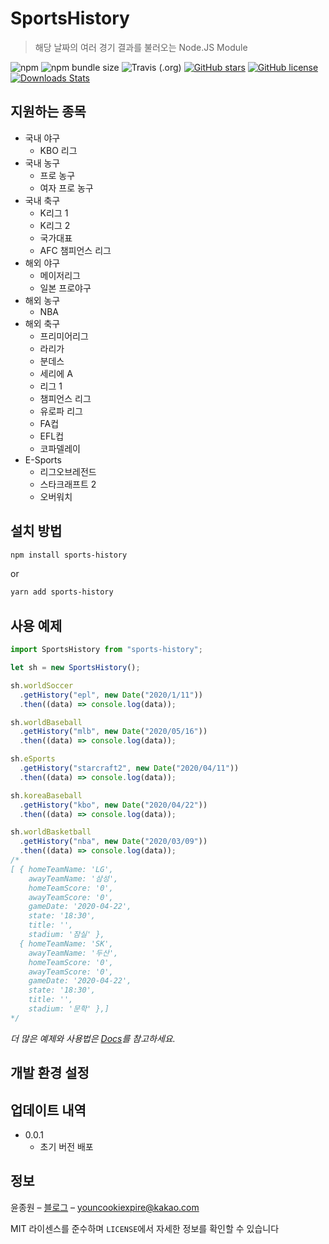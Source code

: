 # SportsHistory
> 해당 날짜의 여러 경기 결과를 불러오는 Node.JS Module

![npm](https://img.shields.io/npm/v/sports-history?color=brightgreen&style=flat-square)
![npm bundle size](https://img.shields.io/bundlephobia/min/sports-history?style=flat-square)
![Travis (.org)](https://img.shields.io/travis/korECM/SportsHistory?color=blue&style=flat-square)
[![GitHub stars](https://img.shields.io/github/stars/korECM/SportsHistory?color=yellow&style=flat-square)](https://github.com/korECM/SportsHistory/stargazers)
[![GitHub license](https://img.shields.io/github/license/korECM/SportsHistory?color=blue&style=flat-square)](https://github.com/korECM/SportsHistory/blob/master/LICENSE)
[![Downloads Stats][npm-downloads]][npm-url]

## 지원하는 종목
* 국내 야구
  * KBO 리그
* 국내 농구
  * 프로 농구
  * 여자 프로 농구
* 국내 축구
  * K리그 1
  * K리그 2
  * 국가대표
  * AFC 챔피언스 리그
* 해외 야구
  * 메이저리그
  * 일본 프로야구
* 해외 농구
  * NBA
* 해외 축구
  * 프리미어리그
  * 라리가
  * 분데스
  * 세리에 A
  * 리그 1
  * 챔피언스 리그
  * 유로파 리그
  * FA컵
  * EFL컵
  * 코파델레이
* E-Sports
  * 리그오브레전드
  * 스타크래프트 2
  * 오버워치


## 설치 방법
```sh
npm install sports-history
```
or
```sh
yarn add sports-history
```

## 사용 예제

```javascript
import SportsHistory from "sports-history";

let sh = new SportsHistory();

sh.worldSoccer
  .getHistory("epl", new Date("2020/1/11"))
  .then((data) => console.log(data));

sh.worldBaseball
  .getHistory("mlb", new Date("2020/05/16"))
  .then((data) => console.log(data));

sh.eSports
  .getHistory("starcraft2", new Date("2020/04/11"))
  .then((data) => console.log(data));

sh.koreaBaseball
  .getHistory("kbo", new Date("2020/04/22"))
  .then((data) => console.log(data));

sh.worldBasketball
  .getHistory("nba", new Date("2020/03/09"))
  .then((data) => console.log(data));
/*
[ { homeTeamName: 'LG',
    awayTeamName: '삼성',
    homeTeamScore: '0',
    awayTeamScore: '0',
    gameDate: '2020-04-22',
    state: '18:30',
    title: '',
    stadium: '잠실' },
  { homeTeamName: 'SK',
    awayTeamName: '두산',
    homeTeamScore: '0',
    awayTeamScore: '0',
    gameDate: '2020-04-22',
    state: '18:30',
    title: '',
    stadium: '문학' },]
*/
```
_더 많은 예제와 사용법은 [Docs][wiki]를 참고하세요._

## 개발 환경 설정



## 업데이트 내역

* 0.0.1
    * 초기 버전 배포

## 정보

윤종원 – [블로그](https://velog.io/@jeffyoun) – youncookiexpire@kakao.com

MIT 라이센스를 준수하며 ``LICENSE``에서 자세한 정보를 확인할 수 있습니다

<!-- Markdown link & img dfn's -->
[npm-image]: https://img.shields.io/npm/v/datadog-metrics.svg?style=flat-square
[npm-url]: https://npmjs.org/package/datadog-metrics
[npm-downloads]: https://img.shields.io/npm/dm/datadog-metrics.svg?style=flat-square
[travis-image]: https://travis-ci.org/korECM/SportsHistory.svg?branch=master
[travis-url]: https://travis-ci.org/korECM/SportsHistory
[wiki]: https://korecm.github.io/SportsHistory/
